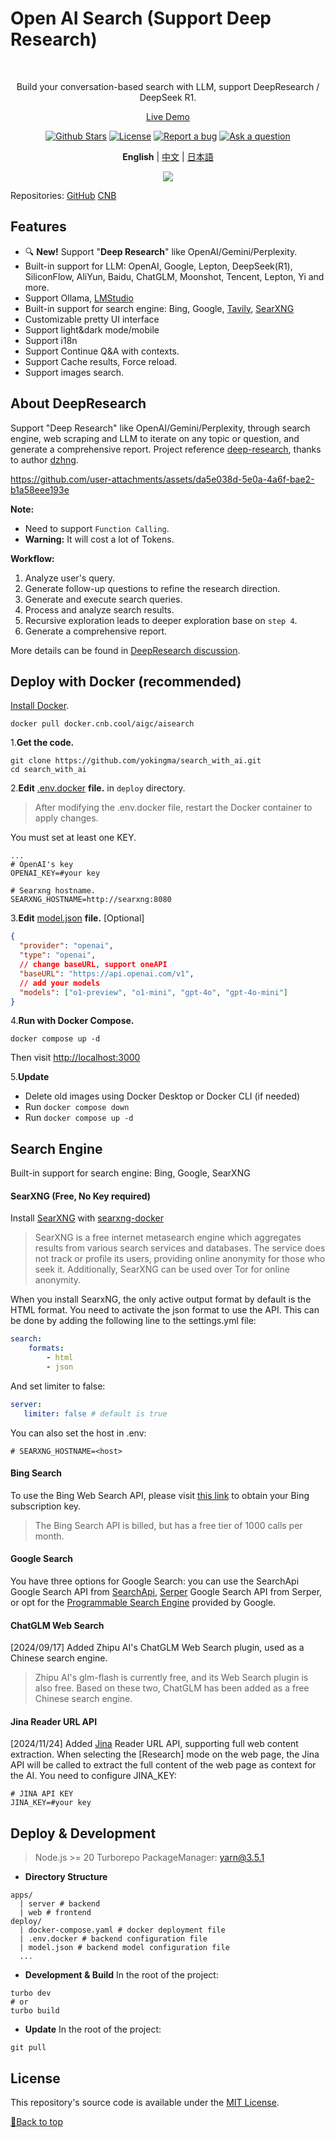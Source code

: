 <a name="top"></a>
# Open AI Search (Support Deep Research)

<br>
<p align="center">
  Build your conversation-based search with LLM, support DeepResearch / DeepSeek R1.
</p>
<p align="center">
  <a href="https://isou.chat/">Live Demo</a>
</p>

<p align="center">
  <a href="https://github.com/yokingma/search_with_ai/stargazers"><img src="https://img.shields.io/github/stars/yokingma/search_with_ai" alt="Github Stars"></a>
  <a href="https://github.com/yokingma/search_with_ai/blob/main/LICENSE"><img src="https://img.shields.io/badge/license-MIT-purple" alt="License"></a>
  <a href="https://github.com/yokingma/search_with_ai/issues/new"><img src="https://img.shields.io/badge/Report a bug-Github-%231F80C0" alt="Report a bug"></a>
  <a href="https://github.com/yokingma/search_with_ai/discussions/new?category=q-a"><img src="https://img.shields.io/badge/Ask a question-Github-%231F80C0" alt="Ask a question"></a>
</p>

<div align="center">

**English** | [中文](./README_ZH_CN.md) | [日本語](./README_JP.md)

</div>

<div align="center">
 <img src="./assets/screenshot.jpg"></img>
</div>

Repositories: [GitHub](https://github.com/yokingma/search_with_ai) [CNB](https://cnb.cool/isou/AiSearch)

## Features

* 🔍 **New!** Support "**Deep Research**" like OpenAI/Gemini/Perplexity.
* Built-in support for LLM: OpenAI, Google, Lepton, DeepSeek(R1), SiliconFlow, AliYun, Baidu, ChatGLM, Moonshot, Tencent, Lepton, Yi and more.
* Support Ollama, [LMStudio](https://github.com/lmstudio-ai/lms)
* Built-in support for search engine: Bing, Google, [Tavily](https://tavily.com/), [SearXNG](https://github.com/searxng/searxng)
* Customizable pretty UI interface
* Support light&dark mode/mobile
* Support i18n
* Support Continue Q&A with contexts.
* Support Cache results, Force reload.
* Support images search.

## About DeepResearch

Support "Deep Research" like OpenAI/Gemini/Perplexity, through search engine, web scraping and LLM to iterate on any topic or question, and generate a comprehensive report. Project reference [deep-research](https://github.com/dzhng/deep-research), thanks to author [dzhng](https://github.com/dzhng).

https://github.com/user-attachments/assets/da5e038d-5e0a-4a6f-bae2-b1a58eee193e

**Note:**

- Need to support `Function Calling`.
- **Warning:** It will cost a lot of Tokens.

**Workflow:**

1. Analyze user's query.
2. Generate follow-up questions to refine the research direction.
3. Generate and execute search queries.
4. Process and analyze search results.
5. Recursive exploration leads to deeper exploration base on `step 4`.
6. Generate a comprehensive report.

More details can be found in [DeepResearch discussion](https://github.com/yokingma/search_with_ai/issues/116).

## Deploy with Docker (recommended)

[Install Docker](https://docs.docker.com/install/).

```shell
docker pull docker.cnb.cool/aigc/aisearch
```

1.**Get the code.**

```shell
git clone https://github.com/yokingma/search_with_ai.git
cd search_with_ai
```

2.**Edit** [.env.docker](https://github.com/yokingma/search_with_ai/blob/main/.env) **file.** in ```deploy``` directory.

> After modifying the .env.docker file, restart the Docker container to apply changes.

You must set at least one KEY.

```shell
...
# OpenAI's key
OPENAI_KEY=#your key

# Searxng hostname.
SEARXNG_HOSTNAME=http://searxng:8080
```

3.**Edit** [model.json](https://github.com/yokingma/search_with_ai/blob/main/deploy/model.json) **file.** [Optional]

```json
{
  "provider": "openai",
  "type": "openai",
  // change baseURL, support oneAPI
  "baseURL": "https://api.openai.com/v1",
  // add your models
  "models": ["o1-preview", "o1-mini", "gpt-4o", "gpt-4o-mini"]
}
```

4.**Run with Docker Compose.**

```shell
docker compose up -d
```

Then visit <http://localhost:3000>

5.**Update**

- Delete old images using Docker Desktop or Docker CLI (if needed)
- Run ```docker compose down```
- Run ```docker compose up -d```

## Search Engine

Built-in support for search engine: Bing, Google, SearXNG

#### SearXNG (Free, No Key required)

Install [SearXNG](https://github.com/searxng/searxng) with [searxng-docker](https://github.com/searxng/searxng-docker)
> SearXNG is a free internet metasearch engine which aggregates results from various search services and databases. The service does not track or profile its users, providing online anonymity for those who seek it. Additionally, SearXNG can be used over Tor for online anonymity.

When you install SearxNG, the only active output format by default is the HTML format. You need to activate the json format to use the API. This can be done by adding the following line to the settings.yml file:

```yaml
search:
    formats:
        - html
        - json
```

And set limiter to false:

```yaml
server:
   limiter: false # default is true
```

You can also set the host in .env:

```shell
# SEARXNG_HOSTNAME=<host>
```

#### Bing Search

To use the Bing Web Search API, please visit [this link](https://www.microsoft.com/en-us/bing/apis/bing-web-search-api) to obtain your Bing subscription key.
> The Bing Search API is billed, but has a free tier of 1000 calls per month.

#### Google Search

You have three options for Google Search: you can use the SearchApi Google Search API from [SearchApi](https://www.searchapi.io/), [Serper](https://www.serper.dev/) Google Search API from Serper, or opt for the [Programmable Search Engine](https://developers.google.com/custom-search) provided by Google.

#### ChatGLM Web Search

[2024/09/17] Added Zhipu AI's ChatGLM Web Search plugin, used as a Chinese search engine.
> Zhipu AI's glm-flash is currently free, and its Web Search plugin is also free. Based on these two, ChatGLM has been added as a free Chinese search engine.

#### Jina Reader URL API
[2024/11/24] Added [Jina](https://jina.ai/) Reader URL API, supporting full web content extraction.
When selecting the [Research] mode on the web page, the Jina API will be called to extract the full content of the web page as context for the AI. You need to configure JINA_KEY:

```shell
# JINA API KEY
JINA_KEY=#your key
```

## Deploy & Development

> Node.js >= 20
> Turborepo
> PackageManager: yarn@3.5.1

* **Directory Structure**

```text
apps/
  | server # backend
  | web # frontend
deploy/
  | docker-compose.yaml # docker deployment file
  | .env.docker # backend configuration file
  | model.json # backend model configuration file
  ...
```

* **Development & Build**
In the root of the project:

```shell
turbo dev
# or
turbo build
```

* **Update**
In the root of the project:

```shell
git pull
```

## License

This repository's source code is available under the [MIT License](LICENSE).

[🚀Back to top](#top)
